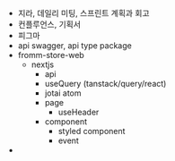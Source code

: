 - 지라, 데일리 미팅, 스프린트 계획과 회고
- 컨플루언스, 기획서
- 피그마
- api swagger, api type package
- fromm-store-web
	- nextjs
		- api
		- useQuery (tanstack/query/react)
		- jotai atom
		- page
			- useHeader
		- component
			- styled component
			- event
-